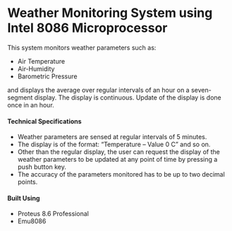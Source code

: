 # Weather Monitoring System using Intel 8086 Microprocessor

This system monitors weather parameters such as:
  - Air Temperature
  - Air-Humidity
  - Barometric Pressure

and displays the average over regular intervals of an hour on a seven-segment display. The display is
continuous. Update of the display is done once in an hour.

#### Technical Specifications
  - Weather parameters are sensed at regular intervals of 5 minutes.
  - The display is of the format: “Temperature – Value 0 C” and so on.
  - Other than the regular display, the user can request the display of the weather parameters to be updated at any point of time by pressing a push button key.
  - The accuracy of the parameters monitored has to be up to two decimal points.

#### Built Using
  - Proteus 8.6 Professional
  - Emu8086
